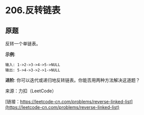 # 206.反转链表

## 原题

反转一个单链表。

**示例**:

```
输入: 1->2->3->4->5->NULL
输出: 5->4->3->2->1->NULL
```

**进阶**:
你可以迭代或递归地反转链表。你能否用两种方法解决这道题？

来源：力扣（LeetCode）

[链接：https://leetcode-cn.com/problems/reverse-linked-list](https://leetcode-cn.com/problems/reverse-linked-list)
